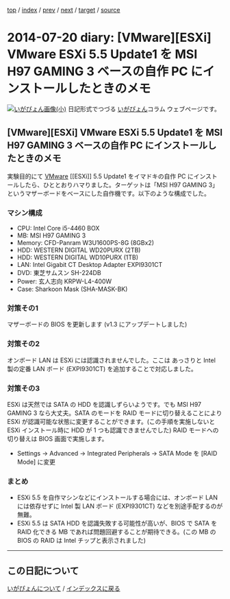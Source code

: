 [top](https://igapyon.github.io/diary/) 
 / [index](https://igapyon.github.io/diary/2014/index.html) 
 / [prev](https://igapyon.github.io/diary/2014/ig140721.html) 
 / [next](https://igapyon.github.io/diary/2014/ig140719.html) 
 / [target](https://igapyon.github.io/diary/2014/ig140720.html) 
 / [source](https://github.com/igapyon/diary/blob/gh-pages/2014/ig140720.html.src.md) 

2014-07-20 diary: [VMware][ESXi] VMware ESXi 5.5 Update1 を MSI H97 GAMING 3 ベースの自作 PC にインストールしたときのメモ
=====================================================================================================
[![いがぴょん画像(小)](https://igapyon.github.io/diary/images/iga200306s.jpg "いがぴょん")](https://igapyon.github.io/diary/memo/memoigapyon.html) 日記形式でつづる [いがぴょん](https://igapyon.github.io/diary/memo/memoigapyon.html)コラム ウェブページです。

## [VMware][ESXi] VMware ESXi 5.5 Update1 を MSI H97 GAMING 3 ベースの自作 PC にインストールしたときのメモ

実験目的にて [VMware](http://www.vmware.com/jp.html) [[ESXi]] 5.5 Update1 をイマドキの自作 PC にインストールしたら、ひととおりハマりました。ターゲットは「MSI H97 GAMING 3」というマザーボードをベースにした自作機です。以下のような構成でした。

### マシン構成


* CPU: Intel Core i5-4460 BOX
* MB: MSI H97 GAMING 3
* Memory: CFD-Panram  W3U1600PS-8G (8GBx2)
* HDD: WESTERN DIGITAL WD20PURX (2TB)
* HDD: WESTERN DIGITAL WD10PURX (1TB)
* LAN: Intel Gigabit CT Desktop Adapter EXPI9301CT
* DVD: 東芝サムスン SH-224DB
* Power: 玄人志向 KRPW-L4-400W
* Case: Sharkoon Mask (SHA-MASK-BK)



### 対策その1

マザーボードの BIOS を更新します (v1.3 にアップデートしました)


### 対策その2

オンボード LAN は ESXi には認識されませんでした。ここは あっさりと Intel 製の定番 LAN ボード (EXPI9301CT) を追加することで対応しました。


### 対策その3

ESXi は天然では SATA の HDD を認識しずらいようです。でも MSI H97 GAMING 3 なら大丈夫。SATA のモードを RAID モードに切り替えることにより ESXi が認識可能な状態に変更することができます。(この手順を実施しないと ESXi インストール時に HDD が 1 つも認識できませんでした) RAID モードへの切り替えは BIOS 画面で実施します。

* Settings -> Advanced -> Integrated Peripherals -> SATA Mode を [RAID Mode] に変更



### まとめ


* ESXi 5.5 を自作マシンなどにインストールする場合には、オンボード LAN には依存せずに Intel 製 LAN ボード (EXPI9301CT) などを別途手配するのが無難。
* ESXi 5.5 は SATA HDD を認識失敗する可能性が高いが、BIOS で SATA を RAID 化できる MB であれば問題回避することが期待できる。(この MB の BIOS の RAID は Intel チップと表示されました)



----------------------------------------------------------------------------------------------------

## この日記について
[いがぴょんについて](https://igapyon.github.io/diary/memo/memoigapyon.html) / [インデックスに戻る](https://igapyon.github.io/diary/idxall.html)
